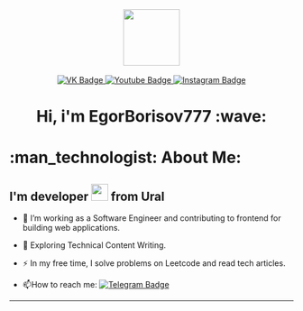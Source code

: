 <div id="header" align="center">
  <img src="https://media.giphy.com/media/M9gbBd9nbDrOTu1Mqx/giphy.gif" width="100"/>
</div>
<br>
<div id="badges" align="center">
  <a href='https://vk.com/id87166741'>
  <img src="https://img.shields.io/badge/VK-blue?style=for-the-badge&logo=VK&logoColor=white" alt="VK Badge"/>  
  </a>
  <a href='UCyRTomWZDWMUWPoHteLdRHw'>
  <img src="https://img.shields.io/badge/YouTube-red?style=for-the-badge&logo=youtube&logoColor=white" alt="Youtube Badge"/>  
  </a>
  <a href='https://instagram.com/borisovegor_?igshid=dDJnN2ZiOG9tNHh2&utm_source=qr'>
  <img src="https://img.shields.io/badge/Instagram-pink?style=for-the-badge&logo=Instagram&logoColor=white" alt="Instagram Badge"/>  
  </a>
  <br>
  <img src="https://komarev.com/ghpvc/?username=EgorBorisov777&style=flat-square&color=blue" alt=""/>
<h1>
  Hi, i'm EgorBorisov777 :wave:
</h1>
  
</div>
<h1>
 :man_technologist: About Me:    
</h1>
 <h2>
   I'm developer <img src="https://media.giphy.com/media/LqbBfKqnrvFkI/giphy.gif" width="30"/> from Ural
 </h2>
 
- :telescope: I’m working as a Software Engineer and contributing to frontend for building web applications.

- :seedling: Exploring Technical Content Writing.

- :zap: In my free time, I solve problems on Leetcode and read tech articles.

- :mailbox:How to reach me: [![Telegram Badge](https://img.shields.io/badge/-@Egoryshka777-blue?style=flat&logo=Telegram&logoColor=white)]((https://web.telegram.org/)https://web.telegram.org)

---



